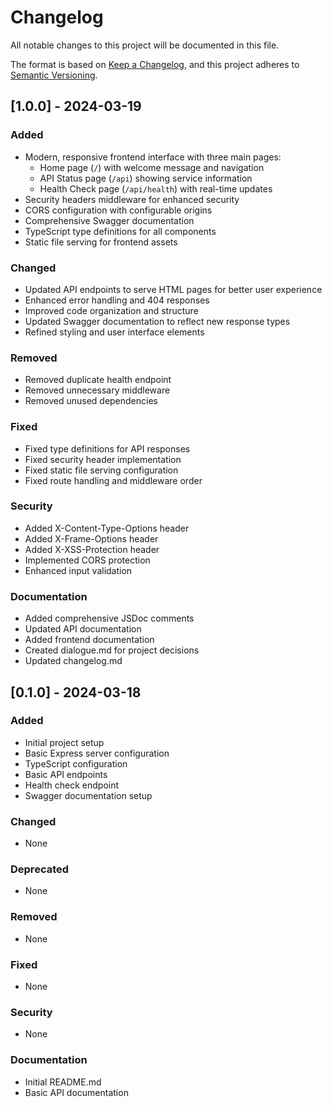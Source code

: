 # Changelog

All notable changes to this project will be documented in this file.

The format is based on [Keep a Changelog](https://keepachangelog.com/en/1.0.0/),
and this project adheres to [Semantic Versioning](https://semver.org/spec/v2.0.0.html).

## [1.0.0] - 2024-03-19

### Added
- Modern, responsive frontend interface with three main pages:
  - Home page (`/`) with welcome message and navigation
  - API Status page (`/api`) showing service information
  - Health Check page (`/api/health`) with real-time updates
- Security headers middleware for enhanced security
- CORS configuration with configurable origins
- Comprehensive Swagger documentation
- TypeScript type definitions for all components
- Static file serving for frontend assets

### Changed
- Updated API endpoints to serve HTML pages for better user experience
- Enhanced error handling and 404 responses
- Improved code organization and structure
- Updated Swagger documentation to reflect new response types
- Refined styling and user interface elements

### Removed
- Removed duplicate health endpoint
- Removed unnecessary middleware
- Removed unused dependencies

### Fixed
- Fixed type definitions for API responses
- Fixed security header implementation
- Fixed static file serving configuration
- Fixed route handling and middleware order

### Security
- Added X-Content-Type-Options header
- Added X-Frame-Options header
- Added X-XSS-Protection header
- Implemented CORS protection
- Enhanced input validation

### Documentation
- Added comprehensive JSDoc comments
- Updated API documentation
- Added frontend documentation
- Created dialogue.md for project decisions
- Updated changelog.md

## [0.1.0] - 2024-03-18

### Added
- Initial project setup
- Basic Express server configuration
- TypeScript configuration
- Basic API endpoints
- Health check endpoint
- Swagger documentation setup

### Changed
- None

### Deprecated
- None

### Removed
- None

### Fixed
- None

### Security
- None

### Documentation
- Initial README.md
- Basic API documentation 